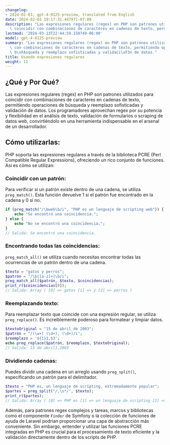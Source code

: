 ```yaml
---
changelog:
- 2024-02-03, gpt-4-0125-preview, translated from English
date: 2024-02-03 19:17:31.447971-07:00
description: "Las expresiones regulares (regex) en PHP son patrones utilizados para\
  \ coincidir con combinaciones de caracteres en cadenas de texto, permitiendo\u2026"
lastmod: '2024-03-13T22:44:59.150749-06:00'
model: gpt-4-0125-preview
summary: "Las expresiones regulares (regex) en PHP son patrones utilizados para coincidir\
  \ con combinaciones de caracteres en cadenas de texto, permitiendo operaciones de\
  \ b\xFAsqueda y reemplazo sofisticadas y validaci\xF3n de datos."
title: Usando expresiones regulares
weight: 11
---
```


## ¿Qué y Por Qué?

Las expresiones regulares (regex) en PHP son patrones utilizados para coincidir con combinaciones de caracteres en cadenas de texto, permitiendo operaciones de búsqueda y reemplazo sofisticadas y validación de datos. Los programadores aprovechan regex por su potencia y flexibilidad en el análisis de texto, validación de formularios o scraping de datos web, convirtiéndolo en una herramienta indispensable en el arsenal de un desarrollador.

## Cómo utilizarlas:

PHP soporta las expresiones regulares a través de la biblioteca PCRE (Perl Compatible Regular Expressions), ofreciendo un rico conjunto de funciones. Así es cómo se utilizan:

### Coincidir con un patrón:

Para verificar si un patrón existe dentro de una cadena, se utiliza `preg_match()`. Esta función devuelve 1 si el patrón fue encontrado en la cadena y 0 si no.

```php
if (preg_match("/\bweb\b/i", "PHP es un lenguaje de scripting web")) {
    echo "Se encontró una coincidencia.";
} else {
    echo "No se encontró una coincidencia.";
}
// Salida: Se encontró una coincidencia.
```

### Encontrando todas las coincidencias:

`preg_match_all()` se utiliza cuando necesitas encontrar todas las ocurrencias de un patrón dentro de una cadena.

```php
$texto = "gatos y perros";
$patrón = "/\b([a-z]+)\b/i";
preg_match_all($patrón, $texto, $coincidencias);
print_r($coincidencias[0]);
// Salida: Array ( [0] => gatos [1] => y [2] => perros )
```

### Reemplazando texto:

Para reemplazar texto que coincide con una expresión regular, se utiliza `preg_replace()`. Es increíblemente poderoso para formatear y limpiar datos.

```php
$textoOriginal = "15 de abril de 2003";
$patrón = "/(\w+) (\d+), (\d+)/i";
$reemplazo = '${1}1,$3';
echo preg_replace($patrón, $reemplazo, $textoOriginal);
// Salida: 15 de abril1,2003
```

### Dividiendo cadenas:

Puedes dividir una cadena en un arreglo usando `preg_split()`, especificando un patrón para el delimitador.

```php
$texto = "PHP es, un lenguaje de scripting, extremadamente popular";
$partes = preg_split("/,\s*/", $texto);
print_r($partes);
// Salida: Array ( [0] => PHP es [1] => un lenguaje de scripting [2] => extremadamente popular )
```

Además, para patrones regex complejos y tareas, marcos y bibliotecas como el componente `Finder` de Symfony o la colección de funciones de ayuda de Laravel podrían proporcionar una capa de abstracción más conveniente. Sin embargo, entender y utilizar las funciones PCRE integradas en PHP es crucial para el procesamiento de texto eficiente y la validación directamente dentro de los scripts de PHP.
